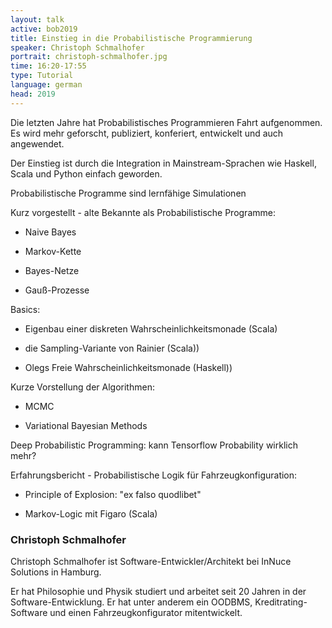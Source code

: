 ```yaml
---
layout: talk
active: bob2019
title: Einstieg in die Probabilistische Programmierung
speaker: Christoph Schmalhofer
portrait: christoph-schmalhofer.jpg
time: 16:20-17:55
type: Tutorial
language: german
head: 2019
---
```


Die letzten Jahre hat Probabilistisches Programmieren Fahrt
aufgenommen. Es wird mehr geforscht, publiziert, konferiert, entwickelt
und auch angewendet.

Der Einstieg ist durch die Integration in Mainstream-Sprachen wie
Haskell, Scala und Python einfach geworden.

Probabilistische Programme sind lernfähige Simulationen

Kurz vorgestellt - alte Bekannte als Probabilistische Programme:

- Naive Bayes

- Markov-Kette

- Bayes-Netze

- Gauß-Prozesse

Basics:


- Eigenbau einer diskreten Wahrscheinlichkeitsmonade (Scala)

- die Sampling-Variante von Rainier (Scala))

- Olegs Freie Wahrscheinlichkeitsmonade (Haskell))

Kurze Vorstellung der Algorithmen:

- MCMC

- Variational Bayesian Methods

Deep Probabilistic Programming: kann Tensorflow Probability wirklich mehr?

Erfahrungsbericht - Probabilistische Logik für Fahrzeugkonfiguration:

- Principle of Explosion: "ex falso quodlibet"

- Markov-Logic mit Figaro (Scala)


### Christoph Schmalhofer

Christoph Schmalhofer ist Software-Entwickler/Architekt bei InNuce
Solutions in Hamburg.

Er hat Philosophie und Physik studiert und arbeitet seit 20 Jahren in
der Software-Entwicklung. Er hat unter anderem ein OODBMS,
Kreditrating-Software und einen Fahrzeugkonfigurator mitentwickelt.
